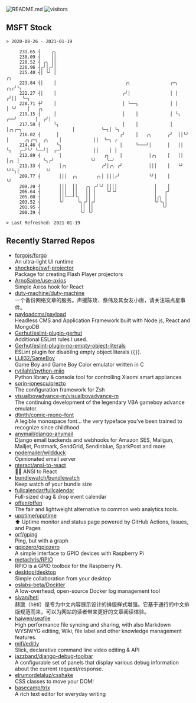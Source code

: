 ![README.md](https://github.com/Gerhut/Gerhut/workflows/README.md/badge.svg)
![visitors](https://visitors.vercel.app/Gerhut/Gerhut?token=8cf69d1f6813d272ef062726b6070c9be4ff72038cfe5a7ded7384a8da65d866)

## MSFT Stock

```
> 2020-08-26 - 2021-01-19

     231.65 ┤    ╭╮                                                                                              
     230.09 ┤    ││                                                                                              
     228.52 ┤ ╭╮ ││                                                                                              
     226.96 ┤╭╯│╭╯│                                                                                              
     225.40 ┤│ ╰╯ │                                                                              ╭╮              
     223.84 ┤│    │                          ╭╮               ╭─╮                             ╭╮╭╯╰╮             
     222.27 ┤│    │                         ╭╯│               │ │                            ╭╯││  ╰─╮           
     220.71 ┼╯    │                         │ ╰──╮            │ │                            │ ╰╯    │   ╭╮      
     219.15 ┤     │                         │    │            │ ╰╮                        ╭──╯       │  ╭╯│      
     217.58 ┤     ╰╮                        │    │            │  │╭╮╭─╮                   │          ╰─╮│ ╰╮     
     216.02 ┤      │                       ╭╯    │   ╭╮      ╭╯  ││╰╯ │      ╭╮╭─╮  ╭╮    │            ││  ╰─╮ ╭ 
     214.46 ┤      ╰╮                      │     ╰───╯│      │   ││   ╰╮   ╭─╯╰╯ ╰──╯│  ╭─╯            ││    │ │ 
     212.89 ┤       │                ╭╮    │          │╭╮    │   ││    │╭╮ │         ╰╮╭╯              ╰╯    ╰─╯ 
     211.33 ┤       │╭╮             ╭╯│╭╮ ╭╯          │││    │   ╰╯    ╰╯╰╮│          ╰╯                         
     209.77 ┤       │││  ╭╮       ╭╮│ │││╭╯           ╰╯│    │            ╰╯                                     
     208.20 ┤       │││  ││   ╭╮ ╭╯╰╯ ││││              │    │                                                   
     206.64 ┤       │││  ││   ││ │    ╰╯╰╯              │   ╭╯                                                   
     205.08 ┤       ││╰──╯╰╮  ││ │                      │╭╮ │                                                    
     203.52 ┤       ╰╯     ╰╮╭╯│╭╯                      ╰╯╰╮│                                                    
     201.95 ┤               ││ ││                          ╰╯                                                    
     200.39 ┤               ╰╯ ╰╯                                                                                

> Last Refreshed: 2021-01-19
```

## Recently Starred Repos

- [forgojs/forgo](https://github.com/forgojs/forgo)  
  An ultra-light UI runtime
- [shockpkg/swf-projector](https://github.com/shockpkg/swf-projector)  
  Package for creating Flash Player projectors
- [ArnoSaine/use-axios](https://github.com/ArnoSaine/use-axios)  
  Simple Axios hook for React
- [duty-machine/duty-machine](https://github.com/duty-machine/duty-machine)  
  一个备份网络文章的服务。声援陈玫、蔡伟及其女友小唐，请关注端点星事件。
- [payloadcms/payload](https://github.com/payloadcms/payload)  
  Headless CMS and Application Framework built with Node.js, React and MongoDB
- [Gerhut/eslint-plugin-gerhut](https://github.com/Gerhut/eslint-plugin-gerhut)  
  Additional ESLint rules I used.
- [Gerhut/eslint-plugin-no-empty-object-literals](https://github.com/Gerhut/eslint-plugin-no-empty-object-literals)  
  ESLint plugin for disabling empty object literals (`{}`).
- [LIJI32/SameBoy](https://github.com/LIJI32/SameBoy)  
  Game Boy and Game Boy Color emulator written in C
- [rytilahti/python-miio](https://github.com/rytilahti/python-miio)  
  Python library & console tool for controlling Xiaomi smart appliances
- [sorin-ionescu/prezto](https://github.com/sorin-ionescu/prezto)  
  The configuration framework for Zsh
- [visualboyadvance-m/visualboyadvance-m](https://github.com/visualboyadvance-m/visualboyadvance-m)  
  The continuing development of the legendary VBA gameboy advance emulator.
- [dtinth/comic-mono-font](https://github.com/dtinth/comic-mono-font)  
  A legible monospace font... the very typeface you’ve been trained to recognize since childhood
- [anymail/django-anymail](https://github.com/anymail/django-anymail)  
  Django email backends and webhooks for Amazon SES, Mailgun, Mailjet, Postmark, SendGrid, Sendinblue, SparkPost and more
- [nodemailer/wildduck](https://github.com/nodemailer/wildduck)  
  Opinionated email server
- [nteract/ansi-to-react](https://github.com/nteract/ansi-to-react)  
  :guardsman: ANSI to React
- [bundlewatch/bundlewatch](https://github.com/bundlewatch/bundlewatch)  
  Keep watch of your bundle size
- [fullcalendar/fullcalendar](https://github.com/fullcalendar/fullcalendar)  
  Full-sized drag & drop event calendar
- [offen/offen](https://github.com/offen/offen)  
  The fair and lightweight alternative to common web analytics tools. 
- [upptime/upptime](https://github.com/upptime/upptime)  
  ⬆️ Uptime monitor and status page powered by GitHub Actions, Issues, and Pages
- [orf/gping](https://github.com/orf/gping)  
  Ping, but with a graph
- [gpiozero/gpiozero](https://github.com/gpiozero/gpiozero)  
  A simple interface to GPIO devices with Raspberry Pi
- [metachris/RPIO](https://github.com/metachris/RPIO)  
  RPIO is a GPIO toolbox for the Raspberry Pi.
- [desktop/desktop](https://github.com/desktop/desktop)  
  Simple collaboration from your desktop
- [oslabs-beta/Dockter](https://github.com/oslabs-beta/Dockter)  
  A low-overhead, open-source Docker log management tool
- [sivan/heti](https://github.com/sivan/heti)  
  赫蹏（hètí）是专为中文内容展示设计的排版样式增强。它基于通行的中文排版规范而来，可以为网站的读者带来更好的文章阅读体验。
- [haiwen/seafile](https://github.com/haiwen/seafile)  
  High performance file syncing and sharing, with also Markdown WYSIWYG editing, Wiki, file label and other knowledge management features.
- [mifi/editly](https://github.com/mifi/editly)  
  Slick, declarative command line video editing & API
- [jazzband/django-debug-toolbar](https://github.com/jazzband/django-debug-toolbar)  
  A configurable set of panels that display various debug information about the current request/response.
- [elrumordelaluz/csshake](https://github.com/elrumordelaluz/csshake)  
  CSS classes to move your DOM!
- [basecamp/trix](https://github.com/basecamp/trix)  
  A rich text editor for everyday writing
